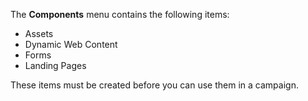 The **Components** menu contains the following items:

* Assets
* Dynamic Web Content
* Forms
* Landing Pages

These items must be created before you can use them in a campaign.
